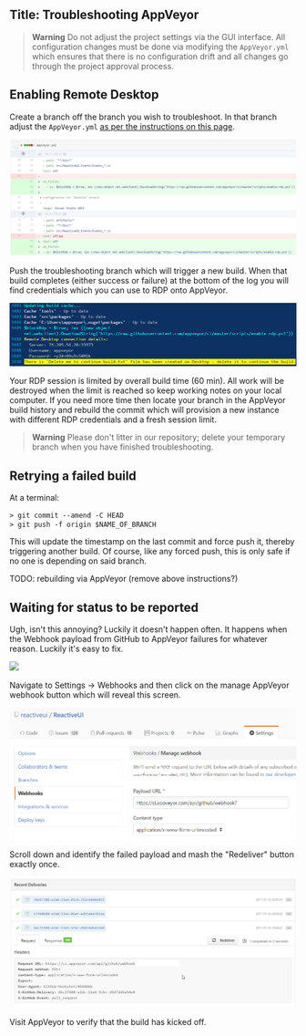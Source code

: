 Title: Troubleshooting AppVeyor
---

> **Warning** Do not adjust the project settings via the GUI interface. All configuration changes must be done via modifying the `AppVeyor.yml` which ensures that there is no configuration drift and all changes go through the project approval process. 

## Enabling Remote Desktop

Create a branch off the branch you wish to troubleshoot. In that branch adjust the `AppVeyor.yml` [as per the instructions on this page](https://www.appveyor.com/docs/how-to/rdp-to-build-worker/).

![](enable-rdp-on-appveyor.png)

Push the troubleshooting branch which will trigger a new build. When that build completes (either success or failure) at the bottom of the log you will find credentials which you can use to RDP onto AppVeyor. 

![](appveyor-rdp-credentials.png)

Your RDP session is limited by overall build time (60 min). All work will be destroyed when the limit is reached so keep working notes on your local computer. If you need more time then locate your branch in the AppVeyor build history and rebuild the commit which will provision a new instance with different RDP credentials and a fresh session limit.

> **Warning** Please don't litter in our repository; delete your temporary branch when you have finished troubleshooting.


## Retrying a failed build
At a terminal:
```
> git commit --amend -C HEAD
> git push -f origin $NAME_OF_BRANCH
```
This will update the timestamp on the last commit and force push it, thereby triggering another build. Of course, like any forced push, this is only safe if no one is depending on said branch.

TODO: rebuilding via AppVeyor (remove above instructions?)

## Waiting for status to be reported
Ugh, isn't this annoying? Luckily it doesn't happen often. It happens when the Webhook payload from GitHub to AppVeyor failures for whatever reason. Luckily it's easy to fix.

![](waiting-for-status-to-be-reported.png)

Navigate to Settings -> Webhooks and then click on the manage AppVeyor webhook button which will reveal this screen.

![](manage-appveyor-webhook.png)

Scroll down and identify the failed payload and mash the "Redeliver" button exactly once.

![](trigger-build-by-redelivering-failed-appveyor-webhook.png)

Visit AppVeyor to verify that the build has kicked off.
